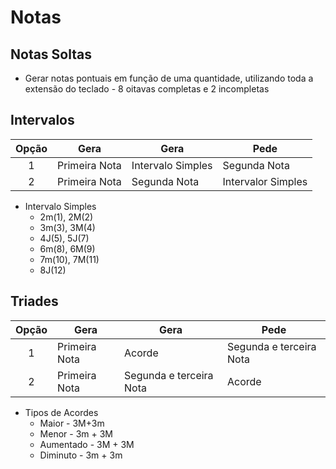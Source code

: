 # Notas

## Notas Soltas

- Gerar notas pontuais em função de uma quantidade, utilizando toda a extensão do teclado - 8 oitavas completas e 2 incompletas

## Intervalos

|Opção |Gera |Gera| Pede
| :--: | -- | -- |-- |
| 1 | Primeira Nota| Intervalo Simples|Segunda Nota
| 2 | Primeira Nota| Segunda Nota | Intervalor Simples

- Intervalo Simples
	- 2m(1), 2M(2)
	- 3m(3), 3M(4)
	- 4J(5), 5J(7)
	- 6m(8), 6M(9)
	- 7m(10), 7M(11)
	- 8J(12)


## Triades

|Opção |Gera |Gera| Pede
| :--: | -- | -- |-- |
| 1 | Primeira Nota| Acorde |Segunda e terceira Nota
| 2 | Primeira Nota| Segunda e terceira Nota | Acorde

- Tipos de Acordes
	- Maior  - 3M+3m
	- Menor - 3m + 3M
	- Aumentado - 3M + 3M
	- Diminuto - 3m + 3m

